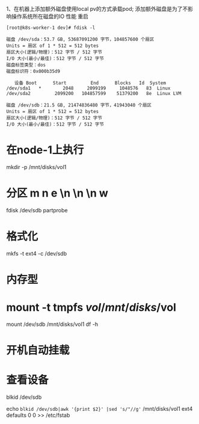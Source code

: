 1、在机器上添加额外磁盘使用local pv的方式承载pod; 添加额外磁盘是为了不影响操作系统所在磁盘的IO 性能
重启

```
[root@k8s-worker-1 dev]# fdisk -l

磁盘 /dev/sda：53.7 GB, 53687091200 字节，104857600 个扇区
Units = 扇区 of 1 * 512 = 512 bytes
扇区大小(逻辑/物理)：512 字节 / 512 字节
I/O 大小(最小/最佳)：512 字节 / 512 字节
磁盘标签类型：dos
磁盘标识符：0x000b35d9

   设备 Boot      Start         End      Blocks   Id  System
/dev/sda1   *        2048     2099199     1048576   83  Linux
/dev/sda2         2099200   104857599    51379200   8e  Linux LVM

磁盘 /dev/sdb：21.5 GB, 21474836480 字节，41943040 个扇区
Units = 扇区 of 1 * 512 = 512 bytes
扇区大小(逻辑/物理)：512 字节 / 512 字节
I/O 大小(最小/最佳)：512 字节 / 512 字节

```




# 在node-1上执行
mkdir -p /mnt/disks/vol1
# 分区  m n e \n \n \n w
fdisk /dev/sdb
partprobe
# 格式化
mkfs -t ext4 -c /dev/sdb

# 内存型
# mount -t tmpfs $vol /mnt/disks/$vol


mount /dev/sdb /mnt/disks/vol1
df -h

# 开机自动挂载
# 查看设备
blkid /dev/sdb

echo `blkid /dev/sdb|awk '{print $2}' |sed 's/"//g'`  /mnt/disks/vol1  ext4 defaults  0  0 >> /etc/fstab
